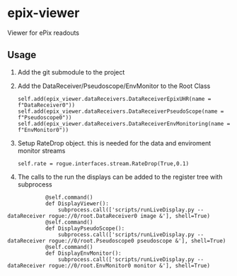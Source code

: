 # epix-viewer
Viewer for ePix readouts

## Usage

1. Add the git submodule to the project
2. Add the DataReceiver/Pseudoscope/EnvMonitor to the Root Class

    ```
    self.add(epix_viewer.dataReceivers.DataReceiverEpixUHR(name = f"DataReceiver0"))
    self.add(epix_viewer.dataReceivers.DataReceiverPseudoScope(name = f"Pseudoscope0"))
    self.add(epix_viewer.dataReceivers.DataReceiverEnvMonitoring(name = f"EnvMonitor0"))
    ```

3. Setup RateDrop object. this is needed for the data and enviroment monitor streams

    `self.rate = rogue.interfaces.stream.RateDrop(True,0.1)`

4. The calls to the run the displays can be added to the register tree with subprocess

```
            @self.command()
            def DisplayViewer():
                subprocess.call(['scripts/runLiveDisplay.py --dataReceiver rogue://0/root.DataReceiver0 image &'], shell=True)
            @self.command()
            def DisplayPseudoScope():
                subprocess.call(['scripts/runLiveDisplay.py --dataReceiver rogue://0/root.Pseudoscope0 pseudoscope &'], shell=True)
            @self.command()
            def DisplayEnvMonitor():
                subprocess.call(['scripts/runLiveDisplay.py --dataReceiver rogue://0/root.EnvMonitor0 monitor &'], shell=True)
```   